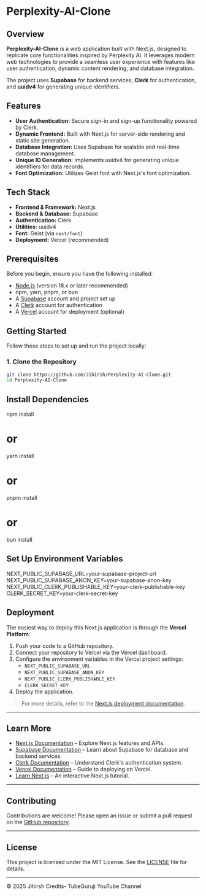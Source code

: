 # Perplexity-AI-Clone

## Overview

**Perplexity-AI-Clone** is a web application built with Next.js, designed to replicate core functionalities inspired by Perplexity AI. It leverages modern web technologies to provide a seamless user experience with features like user authentication, dynamic content rendering, and database integration.

The project uses **Supabase** for backend services, **Clerk** for authentication, and **uuidv4** for generating unique identifiers.

## Features

- **User Authentication:** Secure sign-in and sign-up functionality powered by Clerk.
- **Dynamic Frontend:** Built with Next.js for server-side rendering and static site generation.
- **Database Integration:** Uses Supabase for scalable and real-time database management.
- **Unique ID Generation:** Implements uuidv4 for generating unique identifiers for data records.
- **Font Optimization:** Utilizes Geist font with Next.js's font optimization.

## Tech Stack

- **Frontend & Framework:** Next.js  
- **Backend & Database:** Supabase  
- **Authentication:** Clerk  
- **Utilities:** uuidv4  
- **Font:** Geist (via `next/font`)  
- **Deployment:** Vercel (recommended)

## Prerequisites

Before you begin, ensure you have the following installed:

- [Node.js](https://nodejs.org/) (version 18.x or later recommended)
- npm, yarn, pnpm, or bun
- A [Supabase](https://supabase.com/) account and project set up
- A [Clerk](https://clerk.dev/) account for authentication
- A [Vercel](https://vercel.com/) account for deployment (optional)

## Getting Started

Follow these steps to set up and run the project locally:

### 1. Clone the Repository

```bash
git clone https://github.com/Jihirsh/Perplexity-AI-Clone.git
cd Perplexity-AI-Clone
```


## Install Dependencies
npm install
# or
yarn install
# or
pnpm install
# or
bun install


## Set Up Environment Variables
NEXT_PUBLIC_SUPABASE_URL=your-supabase-project-url
NEXT_PUBLIC_SUPABASE_ANON_KEY=your-supabase-anon-key
NEXT_PUBLIC_CLERK_PUBLISHABLE_KEY=your-clerk-publishable-key
CLERK_SECRET_KEY=your-clerk-secret-key


## Deployment

The easiest way to deploy this Next.js application is through the **Vercel Platform**:

1. Push your code to a GitHub repository.
2. Connect your repository to Vercel via the Vercel dashboard.
3. Configure the environment variables in the Vercel project settings:
   - `NEXT_PUBLIC_SUPABASE_URL`
   - `NEXT_PUBLIC_SUPABASE_ANON_KEY`
   - `NEXT_PUBLIC_CLERK_PUBLISHABLE_KEY`
   - `CLERK_SECRET_KEY`
4. Deploy the application.

> For more details, refer to the [Next.js deployment documentation](https://nextjs.org/docs/deployment).

---

## Learn More

- [Next.js Documentation](https://nextjs.org/docs) – Explore Next.js features and APIs.
- [Supabase Documentation](https://supabase.com/docs) – Learn about Supabase for database and backend services.
- [Clerk Documentation](https://clerk.dev/docs) – Understand Clerk's authentication system.
- [Vercel Documentation](https://vercel.com/docs) – Guide to deploying on Vercel.
- [Learn Next.js](https://nextjs.org/learn) – An interactive Next.js tutorial.

---

## Contributing

Contributions are welcome! Please open an issue or submit a pull request on the [GitHub repository](https://github.com/Jihirsh/Perplexity-AI-Clone).

---

## License

This project is licensed under the MIT License. See the [LICENSE](./LICENSE) file for details.

---

© 2025 Jihirsh Credits- TubeGuruji YouTube Channel